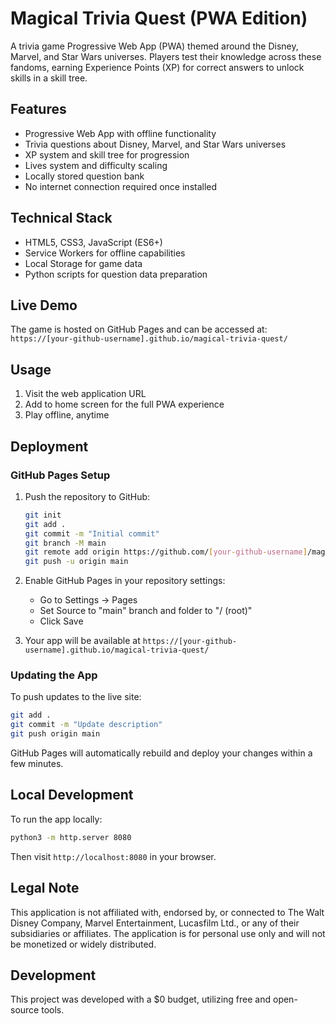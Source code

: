 # Magical Trivia Quest (PWA Edition)

A trivia game Progressive Web App (PWA) themed around the Disney, Marvel, and Star Wars universes. Players test their knowledge across these fandoms, earning Experience Points (XP) for correct answers to unlock skills in a skill tree.

## Features

- Progressive Web App with offline functionality
- Trivia questions about Disney, Marvel, and Star Wars universes
- XP system and skill tree for progression
- Lives system and difficulty scaling
- Locally stored question bank
- No internet connection required once installed

## Technical Stack

- HTML5, CSS3, JavaScript (ES6+)
- Service Workers for offline capabilities
- Local Storage for game data
- Python scripts for question data preparation

## Live Demo

The game is hosted on GitHub Pages and can be accessed at: `https://[your-github-username].github.io/magical-trivia-quest/`

## Usage

1. Visit the web application URL
2. Add to home screen for the full PWA experience
3. Play offline, anytime

## Deployment

### GitHub Pages Setup

1. Push the repository to GitHub:
   ```bash
   git init
   git add .
   git commit -m "Initial commit"
   git branch -M main
   git remote add origin https://github.com/[your-github-username]/magical-trivia-quest.git
   git push -u origin main
   ```

2. Enable GitHub Pages in your repository settings:
   - Go to Settings → Pages
   - Set Source to "main" branch and folder to "/ (root)"
   - Click Save

3. Your app will be available at `https://[your-github-username].github.io/magical-trivia-quest/`

### Updating the App

To push updates to the live site:

```bash
git add .
git commit -m "Update description"
git push origin main
```

GitHub Pages will automatically rebuild and deploy your changes within a few minutes.

## Local Development

To run the app locally:

```bash
python3 -m http.server 8080
```

Then visit `http://localhost:8080` in your browser.

## Legal Note

This application is not affiliated with, endorsed by, or connected to The Walt Disney Company, Marvel Entertainment, Lucasfilm Ltd., or any of their subsidiaries or affiliates. The application is for personal use only and will not be monetized or widely distributed.

## Development

This project was developed with a $0 budget, utilizing free and open-source tools.
